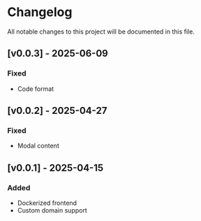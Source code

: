 # Changelog

All notable changes to this project will be documented in this file.

## [v0.0.3] - 2025-06-09

### Fixed

- Code format

## [v0.0.2] - 2025-04-27

### Fixed

- Modal content

## [v0.0.1] - 2025-04-15

### Added

- Dockerized frontend
- Custom domain support
